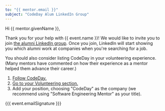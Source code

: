 ```yaml
---
to: "{{ mentor.email }}"
subject: "CodeDay Alum LinkedIn Group"
---
```


Hi {{ mentor.givenName }},

Thank you for your help with {{ event.name }}! We would like to invite you to join
[the alumni LinkedIn group](https://www.linkedin.com/groups/4732099/). Once you join,
LinkedIn will start showing you which alumni work at companies when you're searching
for a job.

You should also consider listing CodeDay in your volunteering experience. (Many mentors
have commented on how their experience as a mentor helped them advance their career.)

1. [Follow CodeDay.](https://www.linkedin.com/company/512973/)
2. [Go to your Volunteering section.](https://www.linkedin.com/in/me/details/volunteering-experiences/)
3. Add your position, choosing "CodeDay" as the company (we recommend using "Software Engineering Mentor" as your title).

{{{ event.emailSignature }}}